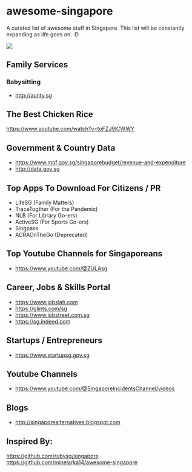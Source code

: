 # awesome-singapore

A curated list of awesome stuff in Singapore. This list will be constantly expanding as life goes on. :D

![](https://www.crossed-flag-pins.com/animated-flag-gif/gifs/Singapore_240-animated-flag-gifs.gif)

## Family Services

### Babysitting
- http://aunty.sg

## The Best Chicken Rice

https://www.youtube.com/watch?v=toFZJ9ICWWY

## Government & Country Data

- https://www.mof.gov.sg/singaporebudget/revenue-and-expenditure
- http://data.gov.sg

## Top Apps To Download For Citizens / PR

- LifeSG (Family Matters)
- TraceTogther (For the Pandemic)
- NLB (For Library Go-ers)
- ActiveSG (For Sports Go-ers)
- Singpass
- ACRAOnTheGo (Deprecated)

## Top Youtube Channels for Singaporeans

- https://www.youtube.com/@ZULAsg

## Career, Jobs & Skills Portal

- https://www.jobslah.com
- https://glints.com/sg
- https://www.jobstreet.com.sg
- https://sg.indeed.com

## Startups / Entrepreneurs

- https://www.startupsg.gov.sg

## Youtube Channels

- https://www.youtube.com/@SingaporeIncidentsChannel/videos

## Blogs

- http://singaporealternatives.blogspot.com

## Inspired By:
https://github.com/rubysg/singapore
https://github.com/minelarka14/awesome-singapore
